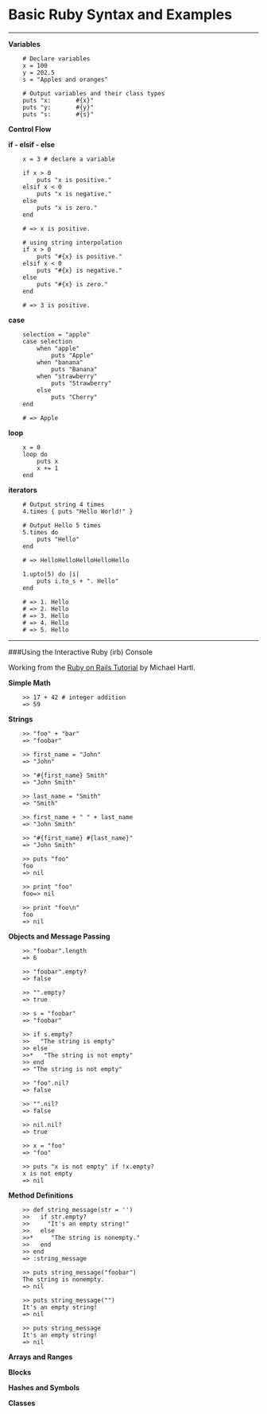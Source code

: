 # Basic Ruby Syntax and Examples

---

<strong>Variables</strong>

		# Declare variables
		x = 100
		y = 202.5
		s = "Apples and oranges"

		# Output variables and their class types
		puts "x:       #{x}"
		puts "y:       #{y}"
		puts "s:       #{s}"

<strong>Control Flow</strong>

<strong>if - elsif - else</strong>

		x = 3 # declare a variable

		if x > 0
			puts "x is positive."
		elsif x < 0
		  	puts "x is negative."
		else
		  	puts "x is zero."
		end

		# => x is positive.

		# using string interpolation
		if x > 0
		  	puts "#{x} is positive."
		elsif x < 0
		  	puts "#{x} is negative."
		else
		  	puts "#{x} is zero."
		end

		# => 3 is positive.

<strong>case</strong>

		selection = "apple"
		case selection
  		  	when "apple"
    			puts "Apple"
  		  	when "banana"
    	    	puts "Banana"
  		  	when "strawberry"
    			puts "Strawberry"
  		  	else
    			puts "Cherry"
		end

		# => Apple

<strong>loop</strong>

		x = 0
		loop do
			puts x
			x += 1
		end

<strong>iterators</strong>

		# Output string 4 times
		4.times { puts "Hello World!" }

		# Output Hello 5 times
		5.times do
  			puts "Hello"
		end

		# => HelloHelloHelloHelloHello

		1.upto(5) do |i|
  			puts i.to_s + ". Hello"
		end

		# => 1. Hello
		# => 2. Hello
		# => 3. Hello
		# => 4. Hello
		# => 5. Hello

---

###Using the Interactive Ruby (irb) Console

Working from the [Ruby on Rails Tutorial](https://www.railstutorial.org/ "Ruby on Rails Tutorial Third Edition") by Michael Hartl.

**Simple Math**

		>> 17 + 42 # integer addition
		=> 59

**Strings**

		>> "foo" + "bar"
		=> "foobar"

		>> first_name = "John"
		=> "John"
		
		>> "#{first_name} Smith"
		=> "John Smith"
		
		>> last_name = "Smith"
		=> "Smith"
		
		>> first_name + " " + last_name
		=> "John Smith"
		
		>> "#{first_name} #{last_name}"
		=> "John Smith"
		
		>> puts "foo"
		foo
		=> nil
		
		>> print "foo"
		foo=> nil
		
		>> print "foo\n"
		foo
		=> nil

**Objects and Message Passing**

		>> "foobar".length
		=> 6
		
		>> "foobar".empty?
		=> false
		
		>> "".empty?
		=> true
		
		>> s = "foobar"
		=> "foobar"
		
		>> if s.empty?
		>>   "The string is empty"
		>> else
		>>*   "The string is not empty"
		>> end
		=> "The string is not empty"
		
		>> "foo".nil?
		=> false
		
		>> "".nil?
		=> false
		
		>> nil.nil?
		=> true
		
		>> x = "foo"
		=> "foo"
		
		>> puts "x is not empty" if !x.empty?
		x is not empty
		=> nil
	

**Method Definitions**

		>> def string_message(str = '')
		>>   if str.empty?
		>>     "It's an empty string!"
		>>   else
		>>*     "The string is nonempty."
		>>   end
		>> end
		=> :string_message
		
		>> puts string_message("foobar")
		The string is nonempty.
		=> nil
		
		>> puts string_message("")
		It's an empty string!
		=> nil
		
		>> puts string_message
		It's an empty string!
		=> nil	


**Arrays and Ranges**

**Blocks**

**Hashes and Symbols**

**Classes**